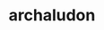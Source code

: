 ---
id: 1018
title: archaludon
types: [steel,dragon]
image: https://raw.githubusercontent.com/PokeAPI/sprites/master/sprites/pokemon/1018.png
---